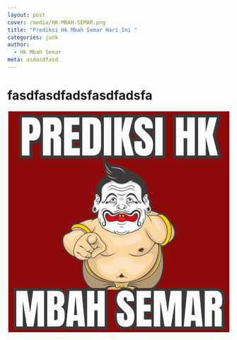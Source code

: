 ```yaml
---
layout: post
cover: /media/HK-MBAH-SEMAR.png
title: "Prediksi Hk Mbah Semar Hari Ini "
categories: junk
author:
  - Hk Mbah Semar
meta: asdasdfasd
---
```

# fasdfasdfadsfasdfadsfa

<p style="text-align: center"><img src="/media/HK-MBAH-SEMAR.png"></p>